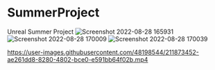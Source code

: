 # SummerProject
 Unreal Summer Project
![Screenshot 2022-08-28 165931](https://user-images.githubusercontent.com/48198544/187081352-8578275d-4298-4709-9541-8ba1112f20b2.png)
![Screenshot 2022-08-28 170009](https://user-images.githubusercontent.com/48198544/187081354-0a4359fe-ce7d-4492-98bb-f25e9b91187b.png)
![Screenshot 2022-08-28 170039](https://user-images.githubusercontent.com/48198544/187081355-bce7b531-5039-414e-87f0-121a1ddd388c.png)





https://user-images.githubusercontent.com/48198544/211873452-ae261dd8-8280-4802-bce0-e591bb64f02b.mp4

